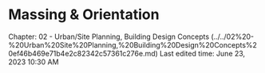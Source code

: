 # Massing & Orientation

Chapter: 02 - Urban/Site Planning, Building Design Concepts (../../02%20-%20Urban%20Site%20Planning,%20Building%20Design%20Concepts%20ef46b469e71b4e2c82342c57361c276e.md) Last edited time: June 23, 2023 10:30 AM
